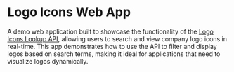 # Logo Icons Web App

A demo web application built to showcase the functionality of the [Logo Icons Lookup API](https://github.com/frubesss/logo-icons-lookup-api-deno), allowing users to search and view company logo icons in real-time. This app demonstrates how to use the API to filter and display logos based on search terms, making it ideal for applications that need to visualize logos dynamically.
